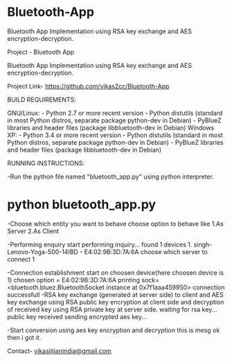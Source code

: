 # Bluetooth-App
Bluetooth App Implementation using RSA key exchange and AES encryption-decryption.

Project - Bluetooth App

Bluetooth App Implementation using RSA key exchange and AES encryption-decryption.

Project Link- https://github.com/vikas2cc/Bluetooth-App

BUILD REQUIREMENTS:

  GNU/Linux:
    - Python 2.7 or more recent version
     - Python distutils (standard in most Python distros, separate package
                         python-dev in Debian)
     - PyBlueZ libraries and header files (package libbluetooth-dev in Debian)
  Windows XP:
    - Python 3.4 or more recent version
     - Python distutils (standard in most Python distros, separate package
                         python-dev in Debian)
     - PyBlueZ libraries and header files (package libbluetooth-dev in Debian)

RUNNING INSTRUCTIONS:
   
  -Run the python file named "bluetooth_app.py" using python interpreter.
   # python bluetooth_app.py
  
  -Choose which entity you want to behave
   choose option to behave like
   1.As Server
   2.As Client
  
  -Performing enquiry start
        performing inquiry...
	found 1 devices
	1. singh-Lenovo-Yoga-500-14IBD - E4:02:9B:3D:7A:6A
	choose which server to connect
	1
  
  -Connection establishment start on choosen device(here choosen device is 1)
        chosen option = E4:02:9B:3D:7A:6A
	printing sock=
	<bluetooth.bluez.BluetoothSocket instance at 0x7f1aaa459950>
	connection successfull
  -RSA key exchange (generated at server side) to client and AES key exchange using 
   RSA public key encryption at client side and decryption of received key using RSA 
   private key at server side.
        waiting for rsa key...
        public key received
        sending encrypted aes key...
  
  -Start conversion using aes key encryption and decryption
        <You>this is mesg
	<You>ok then
	<server>i got it.

Contact- vikasiitianindia@gmail.com
